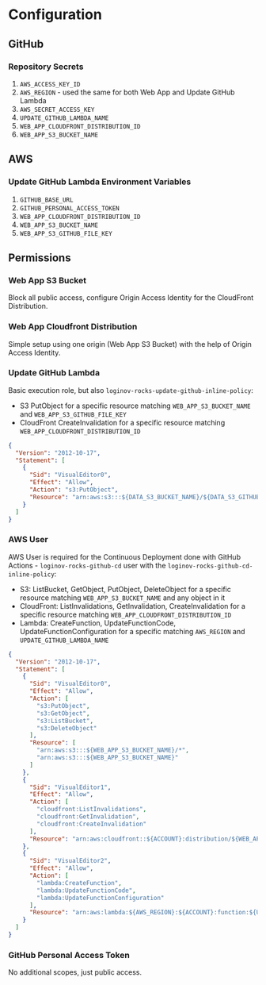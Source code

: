 # Configuration

## GitHub

### Repository Secrets

1. `AWS_ACCESS_KEY_ID`
2. `AWS_REGION` - used the same for both Web App and Update GitHub Lambda
3. `AWS_SECRET_ACCESS_KEY`
4. `UPDATE_GITHUB_LAMBDA_NAME`
5. `WEB_APP_CLOUDFRONT_DISTRIBUTION_ID`
6. `WEB_APP_S3_BUCKET_NAME`

## AWS

### Update GitHub Lambda Environment Variables

1. `GITHUB_BASE_URL`
2. `GITHUB_PERSONAL_ACCESS_TOKEN`
3. `WEB_APP_CLOUDFRONT_DISTRIBUTION_ID`
4. `WEB_APP_S3_BUCKET_NAME`
5. `WEB_APP_S3_GITHUB_FILE_KEY`

## Permissions

### Web App S3 Bucket

Block all public access, configure Origin Access Identity for the CloudFront Distribution.

### Web App Cloudfront Distribution

Simple setup using one origin (Web App S3 Bucket) with the help of Origin Access Identity.

### Update GitHub Lambda

Basic execution role, but also `loginov-rocks-update-github-inline-policy`:

* S3 PutObject for a specific resource matching `WEB_APP_S3_BUCKET_NAME` and `WEB_APP_S3_GITHUB_FILE_KEY`
* CloudFront CreateInvalidation for a specific resource matching `WEB_APP_CLOUDFRONT_DISTRIBUTION_ID`

```json
{
  "Version": "2012-10-17",
  "Statement": [
    {
      "Sid": "VisualEditor0",
      "Effect": "Allow",
      "Action": "s3:PutObject",
      "Resource": "arn:aws:s3:::${DATA_S3_BUCKET_NAME}/${DATA_S3_GITHUB_FILE_KEY}"
    }
  ]
}
```

### AWS User

AWS User is required for the Continuous Deployment done with GitHub Actions - `loginov-rocks-github-cd` user with the
`loginov-rocks-github-cd-inline-policy`:

* S3: ListBucket, GetObject, PutObject, DeleteObject for a specific resource matching `WEB_APP_S3_BUCKET_NAME` and any
  object in it
* CloudFront: ListInvalidations, GetInvalidation, CreateInvalidation for a specific resource matching
  `WEB_APP_CLOUDFRONT_DISTRIBUTION_ID`
* Lambda: CreateFunction, UpdateFunctionCode, UpdateFunctionConfiguration for a specific matching `AWS_REGION` and
  `UPDATE_GITHUB_LAMBDA_NAME`

```json
{
  "Version": "2012-10-17",
  "Statement": [
    {
      "Sid": "VisualEditor0",
      "Effect": "Allow",
      "Action": [
        "s3:PutObject",
        "s3:GetObject",
        "s3:ListBucket",
        "s3:DeleteObject"
      ],
      "Resource": [
        "arn:aws:s3:::${WEB_APP_S3_BUCKET_NAME}/*",
        "arn:aws:s3:::${WEB_APP_S3_BUCKET_NAME}"
      ]
    },
    {
      "Sid": "VisualEditor1",
      "Effect": "Allow",
      "Action": [
        "cloudfront:ListInvalidations",
        "cloudfront:GetInvalidation",
        "cloudfront:CreateInvalidation"
      ],
      "Resource": "arn:aws:cloudfront::${ACCOUNT}:distribution/${WEB_APP_CLOUDFRONT_DISTRIBUTION_ID}"
    },
    {
      "Sid": "VisualEditor2",
      "Effect": "Allow",
      "Action": [
        "lambda:CreateFunction",
        "lambda:UpdateFunctionCode",
        "lambda:UpdateFunctionConfiguration"
      ],
      "Resource": "arn:aws:lambda:${AWS_REGION}:${ACCOUNT}:function:${UPDATE_GITHUB_LAMBDA_NAME}"
    }
  ]
}
```

### GitHub Personal Access Token

No additional scopes, just public access.

